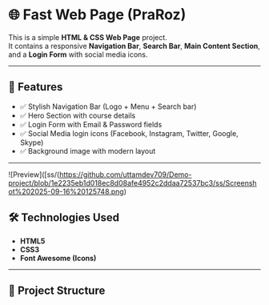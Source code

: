 # 🌐 Fast Web Page (PraRoz)

This is a simple **HTML & CSS Web Page** project.  
It contains a responsive **Navigation Bar**, **Search Bar**, **Main Content Section**, and a **Login Form** with social media icons.

---



## 🚀 Features
- ✅ Stylish Navigation Bar (Logo + Menu + Search bar)  
- ✅ Hero Section with course details  
- ✅ Login Form with Email & Password fields  
- ✅ Social Media login icons (Facebook, Instagram, Twitter, Google, Skype)  
- ✅ Background image with modern layout  

---


![Preview]([ss/(https://github.com/uttamdev709/Demo-project/blob/1e2235eb1d018ec8d08afe4952c2ddaa72537bc3/ss/Screenshot%202025-09-16%20125748.png)

## 🛠️ Technologies Used
- **HTML5**
- **CSS3**
- **Font Awesome (Icons)**

---

## 📂 Project Structure
